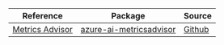 | Reference | Package | Source |
|---|---|---|
|[Metrics Advisor](ai-metricsadvisor-readme.md)|[azure-ai-metricsadvisor](https://pypi.org/project/azure-ai-metricsadvisor)|[Github](https://github.com/Azure/azure-sdk-for-python/blob/main/sdk/metricsadvisor/azure-ai-metricsadvisor)|

